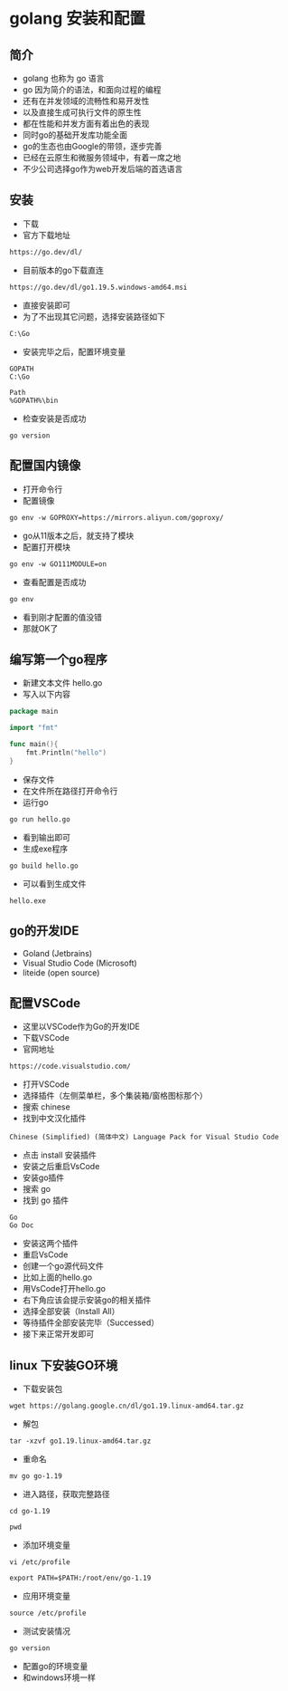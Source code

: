 # golang 安装和配置

## 简介
- golang 也称为 go 语言
- go 因为简介的语法，和面向过程的编程
- 还有在并发领域的流畅性和易开发性
- 以及直接生成可执行文件的原生性
- 都在性能和并发方面有着出色的表现
- 同时go的基础开发库功能全面
- go的生态也由Google的带领，逐步完善
- 已经在云原生和微服务领域中，有着一席之地
- 不少公司选择go作为web开发后端的首选语言

## 安装
- 下载
- 官方下载地址
```shell script
https://go.dev/dl/
```
- 目前版本的go下载直连
```shell script
https://go.dev/dl/go1.19.5.windows-amd64.msi
```
- 直接安装即可
- 为了不出现其它问题，选择安装路径如下
```shell script
C:\Go
```
- 安装完毕之后，配置环境变量
```shell script
GOPATH
C:\Go
```
```shell script
Path
%GOPATH%\bin
```
- 检查安装是否成功
```shell script
go version
```

## 配置国内镜像
- 打开命令行
- 配置镜像
```shell script
go env -w GOPROXY=https://mirrors.aliyun.com/goproxy/
```
- go从11版本之后，就支持了模块
- 配置打开模块
```
go env -w GO111MODULE=on
```
- 查看配置是否成功
```shell script
go env
```
- 看到刚才配置的值没错
- 那就OK了

## 编写第一个go程序
- 新建文本文件 hello.go
- 写入以下内容
```go
package main

import "fmt"

func main(){
    fmt.Println("hello")
}
```
- 保存文件
- 在文件所在路径打开命令行
- 运行go
```shell script
go run hello.go
```
- 看到输出即可
- 生成exe程序
```shell script
go build hello.go
```
- 可以看到生成文件
```shell script
hello.exe
```

## go的开发IDE
- Goland (Jetbrains)
- Visual Studio Code (Microsoft)
- liteide (open source)

## 配置VSCode
- 这里以VSCode作为Go的开发IDE
- 下载VSCode
- 官网地址
```shell script
https://code.visualstudio.com/
```
- 打开VSCode
- 选择插件（左侧菜单栏，多个集装箱/窗格图标那个）
- 搜索 chinese
- 找到中文汉化插件
```shell script
Chinese (Simplified) (简体中文) Language Pack for Visual Studio Code
```
- 点击 install 安装插件
- 安装之后重启VsCode
- 安装go插件
- 搜索 go
- 找到 go 插件
```shell script
Go
Go Doc
```
- 安装这两个插件
- 重启VsCode
- 创建一个go源代码文件
- 比如上面的hello.go
- 用VsCode打开hello.go
- 右下角应该会提示安装go的相关插件
- 选择全部安装（Install All）
- 等待插件全部安装完毕（Successed）
- 接下来正常开发即可

## linux 下安装GO环境
- 下载安装包
```shell script
wget https://golang.google.cn/dl/go1.19.linux-amd64.tar.gz
```
- 解包
```shell script
tar -xzvf go1.19.linux-amd64.tar.gz
```
- 重命名
```shell script
mv go go-1.19
```
- 进入路径，获取完整路径
```shell script
cd go-1.19
```
```
pwd
```
- 添加环境变量
```shell script
vi /etc/profile
```
```shell script
export PATH=$PATH:/root/env/go-1.19
```
- 应用环境变量
```shell script
source /etc/profile
```
- 测试安装情况
```shell script
go version
```
- 配置go的环境变量
- 和windows环境一样

